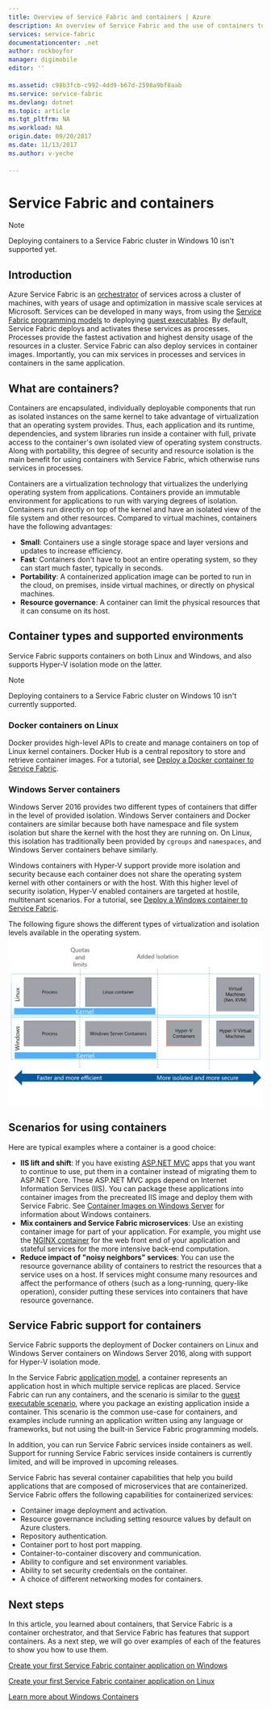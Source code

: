 ```yaml
---
title: Overview of Service Fabric and containers | Azure
description: An overview of Service Fabric and the use of containers to deploy microservice applications. This article provides an overview of how containers can be used and the available capabilities in Service Fabric.
services: service-fabric
documentationcenter: .net
author: rockboyfor
manager: digimobile
editor: ''

ms.assetid: c98b3fcb-c992-4dd9-b67d-2598a9bf8aab
ms.service: service-fabric
ms.devlang: dotnet
ms.topic: article
ms.tgt_pltfrm: NA
ms.workload: NA
origin.date: 09/20/2017
ms.date: 11/13/2017
ms.author: v-yeche

---
```

# Service Fabric and containers
> [!NOTE]
> Deploying containers to a Service Fabric cluster in Windows 10 isn't supported yet. 
>   

## Introduction
Azure Service Fabric is an [orchestrator](service-fabric-cluster-resource-manager-introduction.md) of services across a cluster of machines, with years of usage and optimization in massive scale services at Microsoft. Services can be developed in many ways, from using the [Service Fabric programming models](service-fabric-choose-framework.md) to deploying [guest executables](service-fabric-deploy-existing-app.md). By default, Service Fabric deploys and activates these services as processes. Processes provide the fastest activation and highest density usage of the resources in a cluster. Service Fabric can also deploy services in container images. Importantly, you can mix services in processes and services in containers in the same application.   

## What are containers?
Containers are encapsulated, individually deployable components that run as isolated instances on the same kernel to take advantage of virtualization that an operating system provides. Thus, each application and its runtime, dependencies, and system libraries run inside a container with full, private access to the container's own isolated view of operating system constructs. Along with portability, this degree of security and resource isolation is the main benefit for using containers with Service Fabric, which otherwise runs services in processes.

Containers are a virtualization technology that virtualizes the underlying operating system from applications. Containers provide an immutable environment for applications to run with varying degrees of isolation. Containers run directly on top of the kernel and have an isolated view of the file system and other resources. Compared to virtual machines, containers have the following advantages:

* **Small**: Containers use a single storage space and layer versions and updates to increase efficiency.
* **Fast**: Containers don't have to boot an entire operating system, so they can start much faster, typically in seconds.
* **Portability**: A containerized application image can be ported to run in the cloud, on premises, inside virtual machines, or directly on physical machines.
* **Resource governance**: A container can limit the physical resources that it can consume on its host.

## Container types and supported environments
Service Fabric supports containers on both Linux and Windows, and also supports Hyper-V isolation mode on the latter. 

> [!NOTE]
> Deploying containers to a Service Fabric cluster on Windows 10 isn't currently supported. 
> 

### Docker containers on Linux
Docker provides high-level APIs to create and manage containers on top of Linux kernel containers. Docker Hub is a central repository to store and retrieve container images.
For a tutorial, see [Deploy a Docker container to Service Fabric](service-fabric-get-started-containers-linux.md).

### Windows Server containers
Windows Server 2016 provides two different types of containers that differ in the level of provided isolation. Windows Server containers and Docker containers are similar because both have namespace and file system isolation but share the kernel with the host they are running on. On Linux, this isolation has traditionally been provided by `cgroups` and `namespaces`, and Windows Server containers behave similarly.

Windows containers with Hyper-V support provide more isolation and security because each container does not share the operating system kernel with other containers or with the host. With this higher level of security isolation, Hyper-V enabled containers are targeted at hostile, multitenant scenarios.
For a tutorial, see [Deploy a Windows container to Service Fabric](service-fabric-get-started-containers.md).

The following figure shows the different types of virtualization and isolation levels available in the operating system.
![Service Fabric platform][Image1]

## Scenarios for using containers
Here are typical examples where a container is a good choice:

* **IIS lift and shift**: If you have existing [ASP.NET MVC](https://www.asp.net/mvc) apps that you want to continue to use, put them in a container instead of migrating them to ASP.NET Core. These ASP.NET MVC apps depend on Internet Information Services (IIS). You can package these applications into container images from the precreated IIS image and deploy them with Service Fabric. See [Container Images on Windows Server](https://msdn.microsoft.com/virtualization/windowscontainers/quick-start/quick-start-windows-server) for information about Windows containers.
* **Mix containers and Service Fabric microservices**: Use an existing container image for part of your application. For example, you might use the [NGINX container](https://hub.docker.com/_/nginx/) for the web front end of your application and stateful services for the more intensive back-end computation.
* **Reduce impact of "noisy neighbors" services**: You can use the resource governance ability of containers to restrict the resources that a service uses on a host. If services might consume many resources and affect the performance of others (such as a long-running, query-like operation), consider putting these services into containers that have resource governance.

## Service Fabric support for containers
Service Fabric supports the deployment of Docker containers on Linux and Windows Server containers on Windows Server 2016, along with support for Hyper-V isolation mode. 

In the Service Fabric [application model](service-fabric-application-model.md), a container represents an application host in which multiple service replicas are placed. Service Fabric can run any containers, and the scenario is similar to the [guest executable scenario](service-fabric-deploy-existing-app.md), where you package an existing application inside a container. This scenario is the common use-case for containers, and examples include running an application written using any language or frameworks, but not using the built-in Service Fabric programming models.

In addition, you can run Service Fabric services inside containers as well. Support for running Service Fabric services inside containers is currently limited, and will be improved in upcoming releases.

Service Fabric has several container capabilities that help you build applications that are composed of microservices that are containerized. Service Fabric offers the following capabilities for containerized services:

* Container image deployment and activation.
* Resource governance including setting resource values by default on Azure clusters.
* Repository authentication.
* Container port to host port mapping.
* Container-to-container discovery and communication.
* Ability to configure and set environment variables.
* Ability to set security credentials on the container.
* A choice of different networking modes for containers.

## Next steps
In this article, you learned about containers, that Service Fabric is a container orchestrator, and that Service Fabric has features that support containers. As a next step, we will go over examples of each of the features to show you how to use them.

[Create your first Service Fabric container application on Windows](service-fabric-get-started-containers.md)

[Create your first Service Fabric container application on Linux](service-fabric-get-started-containers-linux.md)

[Learn more about Windows Containers](https://msdn.microsoft.com/virtualization/windowscontainers/about/)

[Image1]: media/service-fabric-containers/Service-Fabric-Types-of-Isolation.png

<!--Update_Description: update reference link, wording update -->